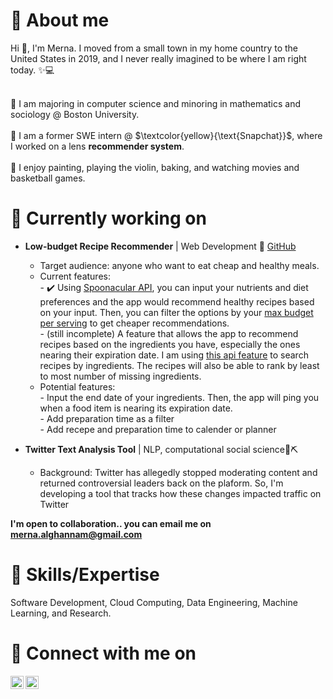 # 👩 About me

Hi 👋, I'm Merna. I moved from a small town in my home country to the United States in 2019, and I never really imagined to be where I am right today. ✨💻 <br><br>

🏫 I am majoring in computer science and minoring in mathematics and sociology @ Boston University. <br><br>
💼 I am a former SWE intern @ $\textcolor{yellow}{\text{Snapchat}}$, where I worked on a lens **recommender system**. <br><br>
💆 I enjoy painting, playing the violin, baking, and watching movies and basketball games. 
<br>
# 🚀 Currently working on
- **Low-budget Recipe Recommender** | Web Development 📝 [GitHub](https://github.com/mernaAlghannam/low-budget-recipe-recommender)<br>
   - Target audience: anyone who want to eat cheap and healthy meals. 
   - Current features: <br>
         - ✔️ Using [Spoonacular API](https://spoonacular.com/food-api/docs#Ingredient-Search), you can input your nutrients and diet preferences and the app would recommend healthy recipes based on your input. Then, you can filter the options by your [max budget per serving](https://spoonacular.com/food-api/docs#Price-Breakdown-by-ID) to get cheaper recommendations. <br>
         - (still incomplete) A feature that allows the app to recommend recipes based on the ingredients you have, especially the ones nearing their expiration date. I am using [this api feature](https://spoonacular.com/food-api/docs#Search-Recipes-by-Ingredients) to search recipes by ingredients. The recipes will also be able to rank by least to most number of missing ingredients.
   - Potential features: <br>
         - Input the end date of your ingredients. Then, the app will ping you when a food item is nearing its expiration date.<br>
         - Add preparation time as a filter <br>
         - Add recepe and preparation time to calender or planner

 - **Twitter Text Analysis Tool** | NLP, computational social science📜⛏️ <br>
   - Background: Twitter has allegedly stopped moderating content and returned controversial leaders back on the plaform. So, I'm developing a tool that tracks how these changes impacted traffic on Twitter

**I'm open to collaboration.. you can email me on merna.alghannam@gmail.com** <br>
            
# 💼 Skills/Expertise 

Software Development, Cloud Computing, Data Engineering, Machine Learning, and Research. <br>

# 🤝 Connect with me on
<a href="https://www.linkedin.com/in/merna-alghannam-a71163165/"><img align="left" src="https://raw.githubusercontent.com/yushi1007/yushi1007/main/images/linkedin.svg" alt="Yu Shi | LinkedIn" width="21px"/></a>
<a href="https://www.instagram.com/merna.__.al/"><img align="left" src="https://raw.githubusercontent.com/yushi1007/yushi1007/main/images/instagram.svg" alt="Yu Shi | Instagram" width="21px"/></a>
